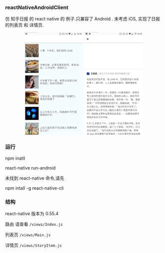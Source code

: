 ### reactNativeAndroidClient
仿 知乎日报 的 react native 的 例子.只兼容了 Android . 未考虑 iOS, 实现了日报 的列表页 和 详情页.

<div align="center">
    <img src="./install/list.png" height="330" width="190" >
    <img src="./install/detail.png" height="330" width="190">
</div>


### 运行
npm inatll

react-native run-android

未找到 react-native 命令,请先

npm intall -g react-native-cli

### 结构
react-native 版本为 0.55.4

路由 请查看 `/views/Index.js`

列表页 `/views/Main.js`

详情页 `/views/StoryItem.js`

 
